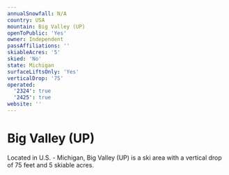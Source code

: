```yaml
---
annualSnowfall: N/A
country: USA
mountain: Big Valley (UP)
openToPublic: 'Yes'
owner: Independent
passAffiliations: ''
skiableAcres: '5'
skied: 'No'
state: Michigan
surfaceLiftsOnly: 'Yes'
verticalDrop: '75'
operated:
  '2324': true
  '2425': true
website: ''
---
```



# Big Valley (UP)

Located in U.S. - Michigan, Big Valley (UP) is a ski area with a vertical drop of 75 feet and 5 skiable acres.
